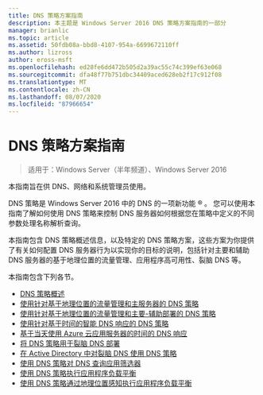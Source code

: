 ```yaml
---
title: DNS 策略方案指南
description: 本主题是 Windows Server 2016 DNS 策略方案指南的一部分
manager: brianlic
ms.topic: article
ms.assetid: 50fdb08a-bbd8-4107-954a-6699672110ff
ms.author: lizross
author: eross-msft
ms.openlocfilehash: ed28fe6dd472b505d2a39ac55c74c399ef63e068
ms.sourcegitcommit: dfa48f77b751dbc34409aced628eb2f17c912f08
ms.translationtype: MT
ms.contentlocale: zh-CN
ms.lasthandoff: 08/07/2020
ms.locfileid: "87966654"
---
```

# <a name="dns-policy-scenario-guide"></a>DNS 策略方案指南

>适用于：Windows Server（半年频道）、Windows Server 2016

本指南旨在供 DNS、网络和系统管理员使用。

DNS 策略是 Windows Server 2016 中的 DNS 的一项新功能 &reg; 。 您可以使用本指南了解如何使用 DNS 策略来控制 DNS 服务器如何根据您在策略中定义的不同参数处理名称解析查询。

本指南包含 DNS 策略概述信息，以及特定的 DNS 策略方案，这些方案为你提供了有关如何配置 DNS 服务器行为以实现你的目标的说明，包括针对主要和辅助 DNS 服务器的基于地理位置的流量管理、应用程序高可用性、裂脑 DNS 等。

本指南包含下列各节。

- [DNS 策略概述](DNS-Policies-Overview.md)
- [使用针对基于地理位置的流量管理和主服务器的 DNS 策略](primary-geo-location.md)
- [使用针对基于地理位置的流量管理和主要-辅助部署的 DNS 策略](primary-secondary-geo-location.md)
- [使用针对基于时间的智能 DNS 响应的 DNS 策略](dns-tod-intelligent.md)
- [基于当天使用 Azure 云应用服务器的时间的 DNS 响应](dns-tod-azure-cloud-app-server.md)
- [将 DNS 策略用于裂脑 DNS 部署](split-brain-DNS-deployment.md)
- [在 Active Directory 中对裂脑 DNS 使用 DNS 策略](dns-sb-with-ad.md)
- [使用 DNS 策略对 DNS 查询应用筛选器](apply-filters-on-dns-queries.md)
- [使用 DNS 策略执行应用程序负载平衡](app-lb.md)
- [使用 DNS 策略通过地理位置感知执行应用程序负载平衡](app-lb-geo.md)

